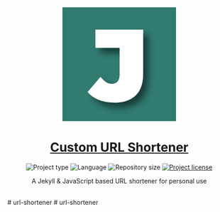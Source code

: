 <!-- Project Header -->
<div align="center"> 
  <img class="projectLogo" src="icon.png" alt="Project logo" title="Project logo" width="256">

  <h1 class="projectName">
    <a href="https://l.johng.io">Custom URL Shortener</a>
  </h1>

  <p class="projectBadges">
    <img src="https://img.shields.io/badge/type-Website-ff5722.svg" alt="Project type" title="Project type">
    <img src="https://img.shields.io/github/languages/top/jerboa88/custom-url-shortener.svg" alt="Language" title="Language">
    <img src="https://img.shields.io/github/repo-size/jerboa88/custom-url-shortener.svg" alt="Repository size" title="Repository size">
    <a href="LICENSE">
      <img src="https://img.shields.io/github/license/jerboa88/custom-url-shortener.svg" alt="Project license" title="Project license"/>
    </a>
  </p>
  
  <p class="projectDesc" data-exposition="An experimental URL shortener website built using Jekyll and JavaScript. Link mappings are stored in Markdown files as part of a Jekyll collection, while the actual redirection is done client-side using JavaScript. This allows for a simple URL shortener without the need for a database or server-side code.">
    A Jekyll & JavaScript based URL shortener for personal use
  </p>
    
  <br/>
</div>
#   u r l - s h o r t e n e r 
 
 #   u r l - s h o r t e n e r 
 
 